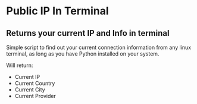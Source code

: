 # Public IP In Terminal
## Returns your current IP and Info in terminal

Simple script to find out your current connection information from any linux terminal, as long as you have Python installed on your system.


Will return:

* Current IP
* Current Country
* Current City
* Current Provider
